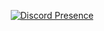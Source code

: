 <div align="center">
  
[![Discord Presence](https://lanyard.cnrad.dev/api/353859650686550027)](https://discord.com/users/353859650686550027)

<!-- <img src="https://github-readme-stats.vercel.app/api/top-langs/?username=itsRealZYAF&layout=compact&theme=dark&count_private=true"/> -->

</div>
